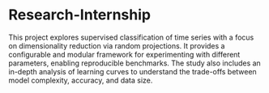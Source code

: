 # Research-Internship

This project explores supervised classification of time series with a focus on dimensionality reduction via random projections.
It provides a configurable and modular framework for experimenting with different parameters, enabling reproducible benchmarks.
The study also includes an in-depth analysis of learning curves to understand the trade-offs between model complexity, accuracy, and data size.
